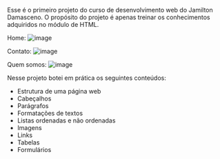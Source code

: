 Esse é o primeiro projeto do curso de desenvolvimento web do Jamilton Damasceno.
O propósito do projeto é apenas treinar os conhecimentos adquiridos no módulo de HTML.

Home:
![image](https://github.com/lawtherea/projeto1-html/assets/87096464/86368535-ab73-4ccb-ae42-5440cd73c288)

Contato:
![image](https://github.com/lawtherea/projeto1-html/assets/87096464/5680f42f-361a-4ed1-a775-eaec4c11d693)

Quem somos:
![image](https://github.com/lawtherea/projeto1-html/assets/87096464/9efbe2fa-9b74-4d79-b07a-dac4eebf313e)

Nesse projeto botei em prática os seguintes conteúdos:
- Estrutura de uma página web
- Cabeçalhos
- Parágrafos
- Formatações de textos
- Listas ordenadas e não ordenadas
- Imagens
- Links
- Tabelas
- Formulários
